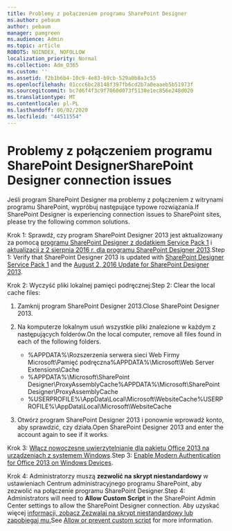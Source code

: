 ```yaml
---
title: Problemy z połączeniem programu SharePoint Designer
ms.author: pebaum
author: pebaum
manager: pamgreen
ms.audience: Admin
ms.topic: article
ROBOTS: NOINDEX, NOFOLLOW
localization_priority: Normal
ms.collection: Adm_O365
ms.custom: ''
ms.assetid: f2b1b6b4-10c9-4e83-b9cb-529a0b8a3c55
ms.openlocfilehash: 01ccc6bc28148f397fb6cd2b7a0eaaeb5b51973f
ms.sourcegitcommit: bc7d6f4f3c9f7060d073f5130e1ec856e248d020
ms.translationtype: MT
ms.contentlocale: pl-PL
ms.lasthandoff: 06/02/2020
ms.locfileid: "44511554"
---
```

# <a name="sharepoint-designer-connection-issues"></a><span data-ttu-id="f7ede-102">Problemy z połączeniem programu SharePoint Designer</span><span class="sxs-lookup"><span data-stu-id="f7ede-102">SharePoint Designer connection issues</span></span> 

<span data-ttu-id="f7ede-103">Jeśli program SharePoint Designer ma problemy z połączeniem z witrynami programu SharePoint, wypróbuj następujące typowe rozwiązania.</span><span class="sxs-lookup"><span data-stu-id="f7ede-103">If SharePoint Designer is experiencing connection issues to SharePoint sites, please try the following common solutions.</span></span>

<span data-ttu-id="f7ede-104">Krok 1: Sprawdź, czy program SharePoint Designer 2013 jest aktualizowany za pomocą [programu SharePoint Designer z dodatkiem Service Pack 1](https://support.microsoft.com/help/2817441/description-of-microsoft-sharepoint-designer-2013-service-pack-1-sp1) i [aktualizacji z 2 sierpnia 2016 r. dla programu SharePoint Designer 2013](https://support.microsoft.com/help/3114721/august-2-2016-update-for-sharepoint-designer-2013-kb3114721).</span><span class="sxs-lookup"><span data-stu-id="f7ede-104">Step 1: Verify that SharePoint Designer 2013 is updated with [SharePoint Designer Service Pack 1](https://support.microsoft.com/help/2817441/description-of-microsoft-sharepoint-designer-2013-service-pack-1-sp1) and the [August 2, 2016 Update for SharePoint Designer 2013](https://support.microsoft.com/help/3114721/august-2-2016-update-for-sharepoint-designer-2013-kb3114721).</span></span>



<span data-ttu-id="f7ede-105">Krok 2: Wyczyść pliki lokalnej pamięci podręcznej:</span><span class="sxs-lookup"><span data-stu-id="f7ede-105">Step 2: Clear the local cache files:</span></span>

1. <span data-ttu-id="f7ede-106">Zamknij program SharePoint Designer 2013.</span><span class="sxs-lookup"><span data-stu-id="f7ede-106">Close SharePoint Designer 2013.</span></span>

2. <span data-ttu-id="f7ede-107">Na komputerze lokalnym usuń wszystkie pliki znalezione w każdym z następujących folderów.</span><span class="sxs-lookup"><span data-stu-id="f7ede-107">On the local computer, remove all files found in each of the following folders.</span></span>

    - <span data-ttu-id="f7ede-108">%APPDATA%\Rozszerzenia serwera sieci Web Firmy Microsoft\Pamięć podręczna</span><span class="sxs-lookup"><span data-stu-id="f7ede-108">%APPDATA%\Microsoft\Web Server Extensions\Cache</span></span>
    - <span data-ttu-id="f7ede-109">%APPDATA%\Microsoft\SharePoint Designer\ProxyAssemblyCache</span><span class="sxs-lookup"><span data-stu-id="f7ede-109">%APPDATA%\Microsoft\SharePoint Designer\ProxyAssemblyCache</span></span>
    - <span data-ttu-id="f7ede-110">%USERPROFILE%\AppData\Local\Microsoft\WebsiteCache</span><span class="sxs-lookup"><span data-stu-id="f7ede-110">%USERPROFILE%\AppData\Local\Microsoft\WebsiteCache</span></span>

3. <span data-ttu-id="f7ede-111">Otwórz program SharePoint Designer 2013 i ponownie wprowadź konto, aby sprawdzić, czy działa.</span><span class="sxs-lookup"><span data-stu-id="f7ede-111">Open SharePoint Designer 2013 and enter the account again to see if it works.</span></span>

<span data-ttu-id="f7ede-112">Krok 3: [Włącz nowoczesne uwierzytelnianie dla pakietu Office 2013 na urządzeniach z systemem Windows](https://docs.microsoft.com/microsoft-365/admin/security-and-compliance/enable-modern-authentication).</span><span class="sxs-lookup"><span data-stu-id="f7ede-112">Step 3: [Enable Modern Authentication for Office 2013 on Windows Devices](https://docs.microsoft.com/microsoft-365/admin/security-and-compliance/enable-modern-authentication).</span></span>

<span data-ttu-id="f7ede-113">Krok 4: Administratorzy muszą **zezwolić na skrypt niestandardowy** w ustawieniach Centrum administracyjnego programu SharePoint, aby zezwolić na połączenie programu SharePoint Designer.</span><span class="sxs-lookup"><span data-stu-id="f7ede-113">Step 4: Administrators will need to **Allow Custom Script** in the SharePoint Admin Center settings to allow the SharePoint Designer connection.</span></span> <span data-ttu-id="f7ede-114">Aby uzyskać więcej [informacji, zobacz Zezwalaj na skrypt niestandardowy lub zapobiegaj mu.](https://docs.microsoft.com/sharepoint/allow-or-prevent-custom-script)</span><span class="sxs-lookup"><span data-stu-id="f7ede-114">See [Allow or prevent custom script](https://docs.microsoft.com/sharepoint/allow-or-prevent-custom-script) for more information.</span></span>


